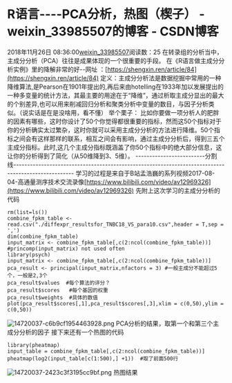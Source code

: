 # R语言----PCA分析，热图（楔子） - weixin_33985507的博客 - CSDN博客
2018年11月26日 08:36:00[weixin_33985507](https://me.csdn.net/weixin_33985507)阅读数：25
在转录组的分析当中，主成分分析（PCA）往往是成果体现的一个很重要的手段。
在《R语言做主成分分析实例》里的降解非常的好--网址 ：[https://shengxin.ren/article/84](https://shengxin.ren/article/84)
定义：主成分分析法是数据挖掘中常用的一种降维算法,是Pearson在1901年提出的,再后来由hotelling在1933年加以发展提出的一种多变量的统计方法，其最主要的用途在于“降维”，通过析取主成分显出的最大的个别差异,也可以用来削减回归分析和聚类分析中变量的数目，与因子分析类似。（说实话是在是没啥用，看不懂）
举个栗子：
比如你要做一项分析人的肥胖的因素有哪些，这时你设计了50个你觉得都很重要的指标，然而这50个指标对于你的分析确实太过繁杂，这时你就可以采用主成分分析的方法进行降维。50个指标之间会有这样那样的联系，相互之间会有影响，通过主成分分析后，得到三五个主成分指标。此时,这几个主成分指标既涵盖了你50个指标中的绝大部分信息，这让你的分析得到了简化（从50维降到3、5维）。
-------------------------分割线----------------------------------------------------------------------------------------------------
学习的过程是来自于B站孟浩巍的系列视频2017-08-04-高通量测序技术交流录像[https://www.bilibili.com/video/av12969326](https://www.bilibili.com/video/av12969326)
先附上这次学习的主成分分析的代码
```
rm(list=ls())
combine_fpkm_table <- read.csv("./diffexpr_resultsfor_TNBC18_VS_para10.csv",header = T,sep = ',')
dim(combine_fpkm_table)                                 
input_matrix <- combine_fpkm_table[,c(2:ncol(combine_fpkm_table))]
#princomp(input_matrix) not used often 
library(psych)
input_matrix <- combine_fpkm_table[,c(2:ncol(combine_fpkm_table))]
pca_result <- principal(input_matrix,nfactors = 3) #一般主成分不能超过5个，一般是2,3个
pca_result$values  #每个算法的评分？
pca_result$scores   #每个基因的权重
pca_result$weights  #具体的数值
plot(pca_result$scores[,1],pca_result$scores[,3],xlim = c(0,50),ylim = c(0,50))
```
![14720037-c6b9cf1954463928.png](https://upload-images.jianshu.io/upload_images/14720037-c6b9cf1954463928.png)
PCA分析的结果，取第一个和第三个主成分分析的因子
接下来还有一个热图的代码
```
library(pheatmap)
input_table = combine_fpkm_table[,c(2:ncol(combine_fpkm_table))]
pheatmap(log2(input_table[c(1:500),] +1))  #取了前面500行
```
![14720037-2423c3f3195cc9bf.png](https://upload-images.jianshu.io/upload_images/14720037-2423c3f3195cc9bf.png)
热图结果

